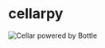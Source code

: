 # cellarpy
![Cellar powered by Bottle](https://raw.githubusercontent.com/JonathanHuot/cellarpy/master/doc/cellarpy.jpg)
